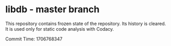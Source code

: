 # libdb - master branch

This repository contains frozen state of the repository.
Its history is cleared. It is used only for static code
analysis with Codacy.

Commit Time: 1706768347